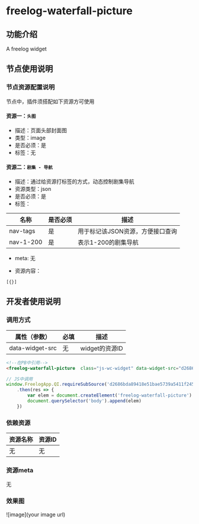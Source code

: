 # freelog-waterfall-picture

## 功能介绍
A freelog widget

## 节点使用说明

### 节点资源配置说明
节点中，插件须搭配如下资源方可使用

#### 资源一：`头图` 
- 描述：页面头部封面图
- 类型：image
- 是否必须：是
- 标签：无

#### 资源二：`剧集 - 导航` 
- 描述：通过给资源打标签的方式，动态控制剧集导航
- 资源类型：json
- 是否必须：是
- 标签：

|名称|是否必须 |描述|
|---|---|---|
|nav-tags|是|用于标记该JSON资源，方便接口查询|
|nav-1-200|是|表示1-200的剧集导航|

- meta: 无

- 资源内容：

```
[{}]
```

## 开发者使用说明

### 调用方式
|属性（参数）|必填|描述|
|---|---|---|
|data-widget-src|无|widget的资源ID|

```html
<!--在PB中引用-->
<freelog-waterfall-picture  class="js-wc-widget" data-widget-src="d2686bda89418e51bae5739a5411f245f0e0d78c"></freelog-waterfall-picture>
```

```javascript
// JS中调用
window.FreelogApp.QI.requireSubSource('d2686bda89418e51bae5739a5411f245f0e0d78c')
    .then(res => {
        var elem = document.createElement('freelog-waterfall-picture')
        document.querySelector('body').append(elem)
    })
```


### 依赖资源
|资源名称|资源ID|
|---|---|
|无|无|


### 资源meta
无


### 效果图
![image](your image url)


